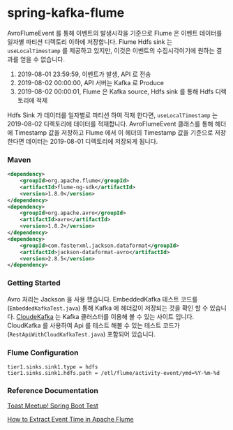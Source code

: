 
# spring-kafka-flume

AvroFlumeEvent 를 통해 이벤트의 발생시각을 기준으로 Flume 은 이벤트 데이터를 일자별 파티션 디렉토리 이하에 저장합니다. 
Flume Hdfs sink 는 `useLocalTimestamp` 를 제공하고 있지만, 이것은 이벤트의 수집시각이기에 원하는 결과를 얻을 수 없습니다.

1. 2019-08-01 23:59:59, 이벤트가 발생, API 로 전송
1. 2019-08-02 00:00:00, API 서버는 Kafka 로 Produce
1. 2019-08-02 00:00:01, Flume 은 Kafka source, Hdfs sink 를 통해 Hdfs 디렉토리에 적제

Hdfs Sink 가 데이터를 일자별로 파티션 하여 적재 한다면, `useLocalTimestamp` 는 2019-08-02 디렉토리에 데이터를 적재합니다. 
AvroFlumeEvent 클래스를 통해 헤더에 Timestamp 값을 저장하고 Flume 에서 이 헤더의 Timestamp 값을 기준으로 저장한다면 데이터는 2019-08-01 디렉토리에 저장되게 됩니다.


### Maven

```xml
<dependency>
    <groupId>org.apache.flume</groupId>
    <artifactId>flume-ng-sdk</artifactId>
    <version>1.8.0</version>
</dependency>
<dependency>
    <groupId>org.apache.avro</groupId>
    <artifactId>avro</artifactId>
    <version>1.8.2</version>
</dependency>
<dependency>
    <groupId>com.fasterxml.jackson.dataformat</groupId>
    <artifactId>jackson-dataformat-avro</artifactId>
    <version>2.8.5</version>
</dependency>
```

### Getting Started

Avro 처리는 Jackson 을 사용 했습니다. EmbeddedKafka 테스트 코드를(`EmbeddedKafkaTest.java`) 통해 Kafka 에 헤더값이 저장되는 것을 확인 할 수 있습니다. 
[CloudeKafka](https://www.cloudkarafka.com/) 는 Kafka 클러스터를 이용해 볼 수 있는 사이트 입니다. 
CloudKafka 를 사용하여 Api 를 테스트 해볼 수 있는 테스트 코드가(`RestApiWithCloudKafkaTest.java`) 포함되어 있습니다. 


### Flume Configuration
```properties
tier1.sinks.sink1.type = hdfs
tier1.sinks.sink1.hdfs.path = /etl/flume/activity-event/ymd=%Y-%m-%d

```

### Reference Documentation
[Toast Meetup! Spring Boot Test](https://meetup.toast.com/posts/124) 

[How to Extract Event Time in Apache Flume](http://shzhangji.com/blog/2017/08/05/how-to-extract-event-time-in-apache-flume/)



